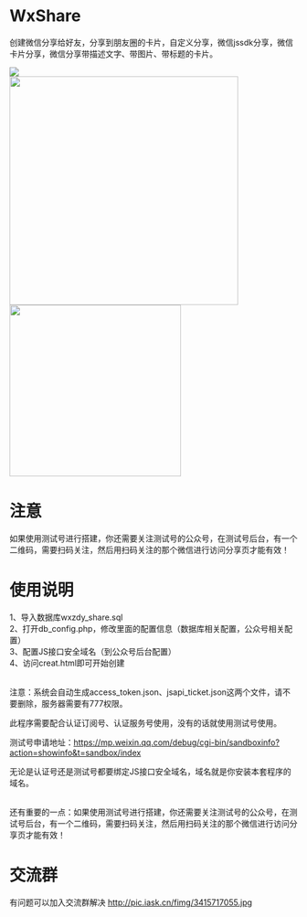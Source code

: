 # WxShare
创建微信分享给好友，分享到朋友圈的卡片，自定义分享，微信jssdk分享，微信卡片分享，微信分享带描述文字、带图片、带标题的卡片。

<img src="https://s.pc.qq.com/tousu/img/20210804/1945465_1628006608.jpg" /><br/>
<img src="https://s.pc.qq.com/tousu/img/20210804/9391668_1628006629.jpg" width="400" /><br/>
<img src="https://p.pstatp.com/origin/pgc-image/1255127dd06143e89ed85d4432ee7a99" width="300" /><br/>

# 注意
如果使用测试号进行搭建，你还需要关注测试号的公众号，在测试号后台，有一个二维码，需要扫码关注，然后用扫码关注的那个微信进行访问分享页才能有效！

# 使用说明

1、导入数据库wxzdy_share.sql<br/>
2、打开db_config.php，修改里面的配置信息（数据库相关配置，公众号相关配置）<br/>
3、配置JS接口安全域名（到公众号后台配置）<br/>
4、访问creat.html即可开始创建<br/><br/>

注意：系统会自动生成access_token.json、jsapi_ticket.json这两个文件，请不要删除，服务器需要有777权限。<br/>

此程序需要配合认证订阅号、认证服务号使用，没有的话就使用测试号使用。<br/>

测试号申请地址：https://mp.weixin.qq.com/debug/cgi-bin/sandboxinfo?action=showinfo&t=sandbox/index <br/>

无论是认证号还是测试号都要绑定JS接口安全域名，域名就是你安装本套程序的域名。<br/><br/>

还有重要的一点：如果使用测试号进行搭建，你还需要关注测试号的公众号，在测试号后台，有一个二维码，需要扫码关注，然后用扫码关注的那个微信进行访问分享页才能有效！

# 交流群

有问题可以加入交流群解决
http://pic.iask.cn/fimg/3415717055.jpg
